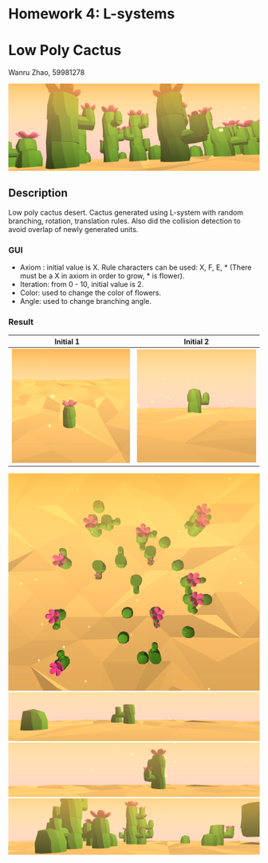 # Homework 4: L-systems

# Low Poly Cactus

Wanru Zhao, 59981278

![](./result/banner.PNG)

## Description

Low poly cactus desert. Cactus generated using L-system with random branching, rotation, translation rules. Also did the collision detection to avoid overlap of newly generated units.

### GUI
- Axiom : initial value is X. Rule characters can be used: X, F, E, * (There must be a X in axiom in order to grow, * is flower).
- Iteration: from 0 - 10, initial value is 2. 
- Color: used to change the color of flowers.
- Angle: used to change branching angle.

### Result
Initial 1     | Initial 2 
:-------------------------:|:-------------------------:
![](./result/after.png)    |![](./result/1.PNG)        


![](./result/up.PNG)
![](./result/2.PNG)![](./result/3.PNG)
![](./result/4.PNG)
